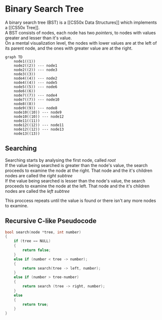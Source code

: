# Binary Search Tree
A binary search tree (BST) is a [[CS50x Data Structures]] which implements a [[CS50x Tree]].  
A BST consists of nodes, each node has two *pointers*, to nodes with values greater and lesser than it's value.  
On a mental visualization level, the nodes with lower values are at the left of its parent node, and the ones with greater value are at the right.


```mermaid
graph TD
    node1((1))
    node2((2)) --- node1
    node2((2)) --- node3
    node3((3))
    node4((4)) --- node2
    node4((4)) --- node5
    node5((5)) --- node6
    node6((6))
    node7((7)) --- node4
    node7((7)) --- node10
    node8((8))
    node9((9)) --- node8
    node10((10)) --- node9
    node10((10)) --- node12
    node11((11))
    node12((12)) --- node11
    node12((12)) --- node13
    node13((13))
```

## Searching
Searching starts by analysing the first node, called *root*  
If the value being searched is greater than the node's value, the search proceeds to examine the node at the right. That node and the it's children nodes are called the *right subtree*  
If the value being searched is lesser than the node's value, the search proceeds to examine the node at the left. That node and the it's children nodes are called the *left subtree*  

This proccess repeats until the value is found or there isn't any more nodes to examine.

## Recursive C-like Pseudocode
```c
bool search(node *tree, int number)
{
    if (tree == NULL)
    {
        return false;
    }
    else if (number < tree -> number);
    {
        return search(tree -> left, number);
    }
    else if (number > tree-number)
    {
        return search (tree -> right, number);
    }
    else 
    {
        return true;
    }
}
```
